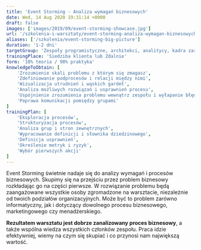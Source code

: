 ```yaml
---
title: 'Event Storming - Analiza wymagań biznesowych'
date: Wed, 14 Aug 2020 19:31:14 +0000
draft: false
images: ['images/2019/09/event-storming-showcase.jpg']
url: '/szkolenia-i-warsztaty/event-storming-analiza-wymagan-biznesowych'
aliases: ['/szkolenia/event-storming-big-picture']
duration: '1-2 dni'
targetGroup: 'Zespoły programistyczne, architekci, analitycy, kadra zarządzająca'
trainingPlace: 'Siedziba klienta lub Zdalnie'
form: '10% teoria / 90% praktyka'
knowledgeToObtain: [
    'Zrozumienie skali problemu z którym się zmagasz', 
    'Zdefiniowanie podprocesów i relacji między nimi', 
    'Wizualizacja utrudnień i wąskich gardeł', 
    'Analiza możliwych rozwiązań i usprawnień procesu', 
    'Uspójnienie zrozumienia problemu wewnątrz zespołu i wyłapanie błędów', 
    'Poprawa komunikacji pomiędzy grupami'
]
trainingPlan: [
    'Eksploracja procesów', 
    'Strukturyzacja procesów', 
    'Analiza grup i stron zewnętrznych',
    'Wypracowanie definicji i słownika dziedzinowego',
    'Definicja usprawnień', 
    'Określenie metryk i ryzyk', 
    'Wybór pierwszych akcji'
]
---
```

Event Storming świetnie nadaje się do analizy wymagań i procesów biznesowych. Skupimy się na przejściu przez problem biznesowy rozkładając go na części pierwsze. W rozwiązanie problemu będą zaangażowane wszystkie osoby zgromadzone na warsztacie, niezależnie od twoich podziałów organizacyjnych. Może być to problem zarówno informatyczny, jak i dotyczący dowolnego procesu biznesowego, marketingowego czy menadżerskiego.

**Rezultatem warsztatu jest dobrze zanalizowany proces biznesowy**, a także wspólna wiedza wszystkich członków zespołu. Praca idzie efektywniej, wiemy na czym się skupiać i co przynosi nam największą wartość.